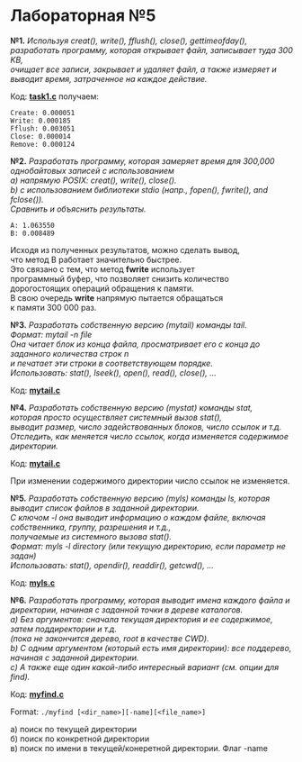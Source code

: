# Лабораторная №5
**№1.** *Используя creat(), write(), fflush(), close(), gettimeofday(),\
разработать программу, которая открывает файл, записывает туда 300 KB, \
очищает все записи, закрывает и удаляет файл,
а также измеряет и выводит время, затраченное на каждое действие.*

Код: **[task1.c](https://github.com/sapiest/OS_labs/blob/master/Lab5/task1.c)** получаем:

```
Create: 0.000051
Write: 0.000185
Fflush: 0.003051
Close: 0.000014
Remove: 0.000124
```

**№2.** *Разработать программу, которая замеряет время для 300,000 однобайтовых записей с использованием\
a) напрямую POSIX: creat(), write(), close().\
b) с использованием библиотеки stdio (напр., fopen(), fwrite(), and fclose()).\
Сравнить и объяснить результаты.*

```
A: 1.063550
B: 0.008489
```

Исходя из полученных результатов, можно сделать вывод,\
что метод B работает значительно быстрее.\
Это связано с тем, что метод **fwrite** использует\
программный буфер, что позволяет снизить количество\
дорогостоящих операций обращения к памяти.\
В свою очередь **write** напрямую пытается обращаться\
к памяти 300 000 раз.

**№3.** *Разработать собственную версию (mytail) команды tail.\
Формат: mytail -n file\
Она читает блок из конца файла, просматривает его с конца до заданного количества строк n\
и печатает эти строки в соответствующем порядке.\
Использовать: stat(), lseek(), open(), read(), close(), ...* 

Код: **[mytail.c](https://github.com/sapiest/OS_labs/blob/master/Lab5/task3_mytail.c)**

**№4.** *Разработать собственную версию (mystat) команды stat,\
которая просто осуществляет системный вызов stat(), \
выводит размер, число задействованных блоков, число ссылок и т.д.\
Отследить, как меняется число ссылок, когда изменяется содержимое директории.*

Код: **[mytail.c](https://github.com/sapiest/OS_labs/blob/master/Lab5/task4.c)**

При изменении содержимого директории число ссылок не изменяется. 


**№5.** *Разработать собственную версию (myls) команды ls, которая выводит список файлов в заданной директории.\
С ключом -l она выводит информацию о каждом файле, включая собственника, группу, разрешения и т.д.,\
получаемые из системного вызова stat().\
Формат: myls -l directory (или текущую директорию, если параметр не задан)\
Использовать: stat(), opendir(), readdir(), getcwd(), ...*

Код: **[myls.c](https://github.com/sapiest/OS_labs/blob/master/Lab5/task5_myls.c)**

**№6.** *Разработать программу, которая выводит имена каждого файла и директории, начиная с заданной точки в дереве каталогов.\
a) Без аргументов: сначала текущая директория и ее содержимое, затем поддиректории и т.д.\
(пока не закончится дерево, root в качестве CWD).\
b) С одним аргументом (который есть имя директории): все поддерево, начиная с заданной директории.\
c) А также еще один какой-либо интересный вариант (см. опции для find).*

Код: **[myfind.c](https://github.com/sapiest/OS_labs/blob/master/Lab5/task6_myfind.c)**

Format: ```./myfind [<dir_name>][-name][<file_name>]```

a) поиск по текущей директории\
б) поиск по конкретной директории\
в) поиск по имени в текущей/конеретной директории. Флаг -name